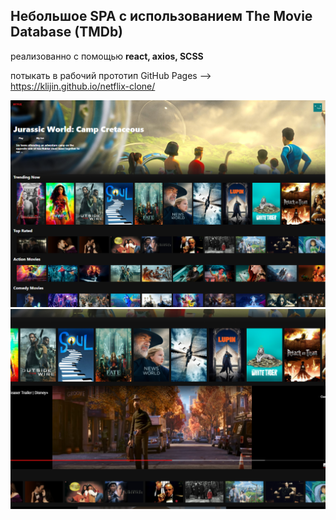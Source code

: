 ## Небольшое SPA с использованием The Movie Database (TMDb) 

реализованно с помощью **react, axios, SCSS**

потыкать в рабочий прототип GitHub Pages --> https://klijin.github.io/netflix-clone/

![alt-текст](https://raw.githubusercontent.com/KLIJIN/netflix-clone/main/src/screenchots/1.PNG "")
![alt-текст](https://raw.githubusercontent.com/KLIJIN/netflix-clone/main/src/screenchots/2.PNG "")

